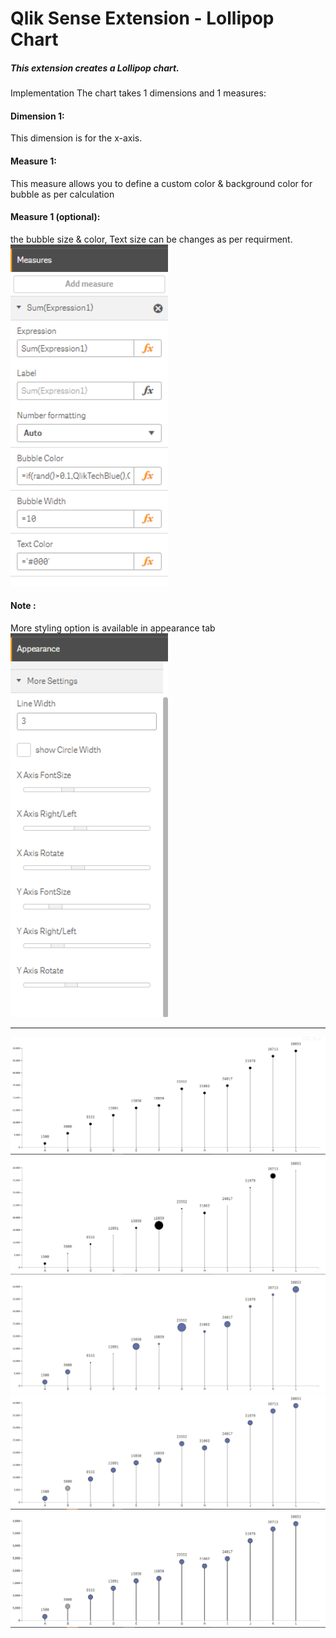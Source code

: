 # Qlik Sense Extension - Lollipop Chart
##### This extension creates a Lollipop chart.

Implementation The chart takes 1 dimensions and 1 measures:

#### Dimension 1:
This dimension is for the x-axis.
#### Measure 1:
This measure allows you to define a custom color & background color for bubble as per calculation
#### Measure 1 (optional):
the bubble size & color, Text size can be changes as per requirment.
<img src="./l7.PNG" alt="1st Version" style="width: 50%;">
#### Note :
 More styling option is available in appearance tab
 <img src="./l6.PNG" alt="1st Version" style="width: 50%;">
<hr>
<img src="./l1.PNG" alt="1st Version" style="width: 100%;">
<img src="./l2.PNG" alt="1st Version" style="width: 100%;">
<img src="./l3.PNG" alt="1st Version" style="width: 100%;">
<img src="./l4.PNG" alt="1st Version" style="width: 100%;">
<img src="./l5.PNG" alt="1st Version" style="width: 100%;">

